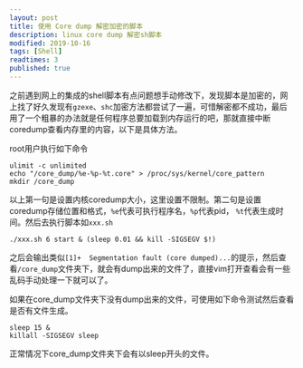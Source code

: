```yaml
---
layout: post
title: 使用 Core dump 解密加密的脚本
description: linux core dump 解密sh脚本
modified: 2019-10-16
tags: [Shell]
readtimes: 3
published: true
---
```


之前遇到网上的集成的shell脚本有点问题想手动修改下，发现脚本是加密的，网上找了好久发现有`gzexe`、`shc`加密方法都尝试了一遍，可惜解密都不成功，最后用了一个粗暴的办法就是任何程序总要加载到内存运行的吧，那就直接中断coredump查看内存里的内容，以下是具体方法。

root用户执行如下命令

```shell
ulimit -c unlimited
echo "/core_dump/%e-%p-%t.core" > /proc/sys/kernel/core_pattern
mkdir /core_dump
```

以上第一句是设置内核coredump大小，这里设置不限制。第二句是设置coredump存储位置和格式，`%e`代表可执行程序名，`%p`代表pid， `%t`代表生成时间。然后去执行脚本如`xxx.sh`

```shell
./xxx.sh 6 start & (sleep 0.01 && kill -SIGSEGV $!)
```

之后会输出类似`[1]+  Segmentation fault (core dumped)...`的提示，然后查看`/core_dump`文件夹下，就会有dump出来的文件了，直接vim打开查看会有一些乱码手动处理一下就可以了。

如果在core_dump文件夹下没有dump出来的文件，可使用如下命令测试然后查看是否有文件生成。

```shell
sleep 15 &
killall -SIGSEGV sleep
```

正常情况下core_dump文件夹下会有以sleep开头的文件。

